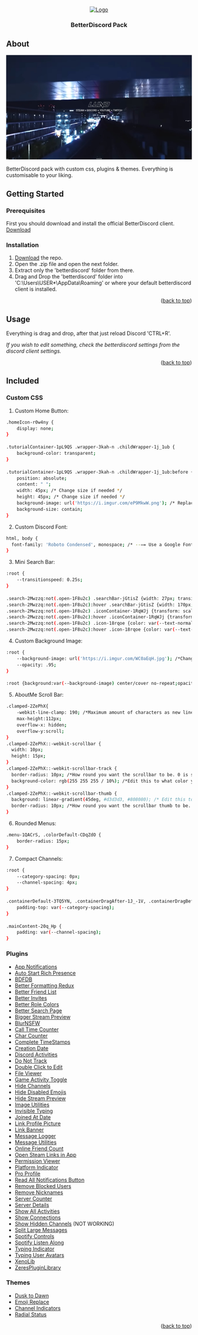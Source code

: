 <div id="top"></div>

<!-- PROJECT LOGO -->
<br />
<div align="center">
  <a href="https://github.com/Lund1337/Lund1337.github.io">
    <img src="readme/bd_logo.jpg" alt="Logo" width="80" height="80">
  </a>

  <h3 align="center">BetterDiscord Pack</h3>
</div>

<!-- ABOUT THE PROJECT -->
## About

[![Product Name Screen Shot][product-screenshot]](https://i.imgur.com/0X6R2i7.jpg)

BetterDiscord pack with custom css, plugins & themes. Everything is customisable to your liking.

<!-- GETTING STARTED -->
## Getting Started
### Prerequisites

First you should download and install the official BetterDiscord client. [Download](https://betterdiscord.app/)

### Installation

1. [Download](https://github.com/Lund1337/betterdiscord/archive/refs/heads/main.zip) the repo.
2. Open the .zip file and open the next folder.
3. Extract only the 'betterdiscord' folder from there.
4. Drag and Drop the 'betterdiscord' folder into 'C:\Users\USER*\AppData\Roaming' or where your default betterdiscord client is installed.

<p align="right">(<a href="#top">back to top</a>)</p>



<!-- USAGE EXAMPLES -->
## Usage

Everything is drag and drop, after that just reload Discord 'CTRL+R'.

_If you wish to edit something, check the betterdiscord settings from the discord client settings._

<p align="right">(<a href="#top">back to top</a>)</p>



<!-- things -->
## Included

### Custom CSS

1. Custom Home Button:
```sh
.homeIcon-r0w4ny {
    display: none;
}

.tutorialContainer-1pL9QS .wrapper-3kah-n .childWrapper-1j_1ub {
    background-color: transparent;
}

.tutorialContainer-1pL9QS .wrapper-3kah-n .childWrapper-1j_1ub:before {
    position: absolute;
    content: " ";
    width: 45px; /* Change size if needed */
    height: 45px; /* Change size if needed */
    background-image: url('https://i.imgur.com/eP9MkwW.png'); /* Replace the link, with your image link */
    background-size: contain;
}
  ```

2. Custom Discord Font:
```sh
html, body {
  font-family: 'Roboto Condensed', monospace; /* --== Use a Google Font (https://fonts.google.com/) ==-- */
}
  ```
3. Mini Search Bar:
```sh
:root {
    --transitionspeed: 0.25s;
}

.search-2Mwzzq:not(.open-1F8u2c) .searchBar-jGtisZ {width: 27px; transition: var(--transitionspeed); background-color: transparent;}
.search-2Mwzzq:not(.open-1F8u2c):hover .searchBar-jGtisZ {width: 170px; background-color: var(--background-tertiary);}
.search-2Mwzzq:not(.open-1F8u2c) .iconContainer-1RqWJj {transform: scale(1.3); transition: var(--transitionspeed);}
.search-2Mwzzq:not(.open-1F8u2c):hover .iconContainer-1RqWJj {transform: scale(1);}
.search-2Mwzzq:not(.open-1F8u2c) .icon-18rqoe {color: var(--text-normal);}
.search-2Mwzzq:not(.open-1F8u2c):hover .icon-18rqoe {color: var(--text-muted);}
  ```
4. Custom Background Image: 
```sh
:root {
    --background-image: url('https://i.imgur.com/WC0aEqH.jpg'); /*Change the link to your custom image*/
    --opacity: .95;
}

:root {background:var(--background-image) center/cover no-repeat;opacity:var(--opacity)}
 ```
5. AboutMe Scroll Bar:
```sh
.clamped-2ZePhX{
    -webkit-line-clamp: 190; /*Maximum amount of characters as new lines, unset just breaks links*/
    max-height:112px;
    overflow-x: hidden;
    overflow-y:scroll;
}
.clamped-2ZePhX::-webkit-scrollbar {
  width: 10px;
  height: 15px;
}
.clamped-2ZePhX::-webkit-scrollbar-track {
  border-radius: 10px; /*How round you want the scrollbar to be. 0 is square, 10px is round.*/
  background-color: rgb(255 255 255 / 10%); /*Edit this to what color you want the track to be.*/
}
.clamped-2ZePhX::-webkit-scrollbar-thumb {
  background: linear-gradient(45deg, #d3d3d3, #808080); /* Edit this to whatever color/colors you'd like*/
  border-radius: 10px; /*How round you want the scrollbar thumb to be. 0 is square, 10px is round.*/
}
 ```
6. Rounded Menus:
```sh
.menu-1QACrS, .colorDefault-CDqZdO { 
    border-radius: 15px; 
}
 ```
7. Compact Channels:
```sh
:root {
    --category-spacing: 0px;
    --channel-spacing: 4px;
}

.containerDefault-3TQ5YN, .containerDragAfter-1J_-1V, .containerDragBefore-ei4h1m, .containerUserOver-3woq86 {
    padding-top: var(--category-spacing);
}

.mainContent-20q_Hp {
    padding: var(--channel-spacing);
}
 ```

### Plugins

- [App Notifications](https://github.com/QWERTxD/BetterDiscordPlugins/blob/main/InAppNotifications/InAppNotifications.plugin.js)
- [Auto Start Rich Presence](https://github.com/Mega-Mewthree/BetterDiscordPlugins/tree/master/Plugins/AutoStartRichPresence)
- [BDFDB](https://github.com/mwittrien/BetterDiscordAddons/tree/master/Library/)
- [Better Formatting Redux](https://raw.githubusercontent.com/rauenzi/BetterDiscordAddons/master/Plugins/BetterFormattingRedux/BetterFormattingRedux.plugin.js)
- [Better Friend List](https://github.com/mwittrien/BetterDiscordAddons/tree/master/Plugins/BetterFriendList/)
- [Better Invites](https://github.com/HypedDomi/BetterDiscordStuff/tree/main/Plugins/BetterInvites)
- [Better Role Colors](https://raw.githubusercontent.com/rauenzi/BetterDiscordAddons/master/Plugins/BetterRoleColors/BetterRoleColors.plugin.js)
- [Better Search Page](https://github.com/mwittrien/BetterDiscordAddons/tree/master/Plugins/BetterSearchPage/)
- [Bigger Stream Preview](https://github.com/jaimeadf/BetterDiscordPlugins/tree/release/src/BiggerStreamPreview)
- [BlurNSFW](https://raw.githubusercontent.com/rauenzi/BetterDiscordAddons/master/Plugins/BlurNSFW/BlurNSFW.plugin.js)
- [Call Time Counter](https://github.com/QWERTxD/BetterDiscordPlugins/blob/main/CallTimeCounter/CallTimeCounter.plugin.js)
- [Char Counter](https://github.com/mwittrien/BetterDiscordAddons/tree/master/Plugins/CharCounter/)
- [Complete TimeStamps](https://github.com/mwittrien/BetterDiscordAddons/tree/master/Plugins/CompleteTimestamps/)
- [Creation Date](https://github.com/mwittrien/BetterDiscordAddons/tree/master/Plugins/CreationDate/)
- [Discord Activities](https://github.com/QWERTxD/BetterDiscordPlugins/DiscordActivities)
- [Do Not Track](https://raw.githubusercontent.com/rauenzi/BetterDiscordAddons/master/Plugins/DoNotTrack/DoNotTrack.plugin.js)
- [Double Click to Edit](https://github.com/Farcrada/DiscordPlugins/blob/master/Double-click-to-edit/DoubleClickToEdit.plugin.js)
- [File Viewer](https://github.com/TheGreenPig/BetterDiscordPlugins/main/FileViewer/FileViewer.plugin.js)
- [Game Activity Toggle](https://github.com/mwittrien/BetterDiscordAddons/tree/master/Plugins/GameActivityToggle/)
- [Hide Channels](https://raw.githubusercontent.com/CapnKitten/BetterDiscord/master/Plugins/HideChannels/HideChannels.plugin.js)
- [Hide Disabled Emojis](https://github.com/rauenzi/BetterDiscordAddons/blob/master/Plugins/HideDisabledEmojis/HideDisabledEmojis.plugin.js)
- [Hide Stream Preview](https://raw.githubusercontent.com/danegottwald/BetterDiscordPlugins/main/HideStreamPreview/HideStreamPreview.plugin.js)
- [Image Utilities](https://github.com/mwittrien/BetterDiscordAddons/tree/master/Plugins/ImageUtilities/)
- [Invisible Typing](https://github.com/Strencher/BetterDiscordStuff/blob/master/InvisibleTyping/InvisibleTyping.plugin.js)
- [Joined At Date](https://github.com/mwittrien/BetterDiscordAddons/tree/master/Plugins/JoinedAtDate/)
- [Link Profile Picture](https://github.com/Inve1951/BetterDiscordStuff/blob/master/plugins/linkProfilePicture.plugin.js)
- [Link Banner](https://github.com/Echological/LinkBanner/blob/41703a55d6103e420cd42a45f6a78b6cdb9dc8a6/LinkBanner.plugin.js)
- [Message Logger](https://github.com/1Lighty/BetterDiscordPlugins/blob/master/Plugins/MessageLoggerV2/MessageLoggerV2.plugin.js)
- [Message Utilities](https://github.com/mwittrien/BetterDiscordAddons/tree/master/Plugins/MessageUtilities/)
- [Online Friend Count](https://github.com/Zerthox/BetterDiscord-Plugins/tree/master/src/OnlineFriendCount)
- [Open Steam Links in App](https://github.com/mwittrien/BetterDiscordAddons/tree/master/Plugins/OpenSteamLinksInApp/)
- [Permission Viewer](https://raw.githubusercontent.com/rauenzi/BetterDiscordAddons/master/Plugins/PermissionsViewer/PermissionsViewer.plugin.js)
- [Platform Indicator](https://github.com/Strencher/BetterDiscordStuff/blob/6b3581f58ef95dcaa13079998687ab82dee24362/PlatformIndicators/APlatformIndicators.plugin.js)
- [Pro Profile](https://github.com/iamehsandvr/ProProfile)
- [Read All Notifications Button](https://github.com/mwittrien/BetterDiscordAddons/tree/master/Plugins/ReadAllNotificationsButton/)
- [Remove Blocked Users](https://github.com/mwittrien/BetterDiscordAddons/tree/master/Plugins/RemoveBlockedUsers/)
- [Remove Nicknames](https://github.com/mwittrien/BetterDiscordAddons/tree/master/Plugins/RemoveNicknames/)
- [Server Counter](https://github.com/mwittrien/BetterDiscordAddons/tree/master/Plugins/ServerCounter/)
- [Server Details](https://github.com/mwittrien/BetterDiscordAddons/tree/master/Plugins/ServerDetails/)
- [Show All Activities](https://github.com/Strencher/BetterDiscordStuff/tree/master/ShowAllActivities)
- [Show Connections](https://github.com/mwittrien/BetterDiscordAddons/tree/master/Plugins/ShowConnections/)
- [Show Hidden Channels](https://github.com/mwittrien/BetterDiscordAddons/tree/master/Plugins/ShowHiddenChannels/) (NOT WORKING)
- [Split Large Messages](https://github.com/mwittrien/BetterDiscordAddons/tree/master/Plugins/SplitLargeMessages/)
- [Spotify Controls](https://github.com/mwittrien/BetterDiscordAddons/tree/master/Plugins/SpotifyControls/)
- [Spotify Listen Along](https://github.com/ordinall/BetterDiscord-Stuff/tree/master/Plugins/SpotifyListenAlong/)
- [Typing Indicator](https://github.com/l0c4lh057/BetterDiscordStuff/blob/master/Plugins/TypingIndicator/TypingIndicator.plugin.js)
- [Typing User Avatars](https://github.com/QWERTxD/BetterDiscordPlugins/blob/main/TypingUsersAvatars/TypingUsersAvatars.plugin.js)
- [XenoLib](https://github.com/1Lighty/BetterDiscordPlugins/blob/master/Plugins/1XenoLib.plugin.js)
- [ZeresPluginLibrary](https://raw.githubusercontent.com/rauenzi/BDPluginLibrary/master/release/0PluginLibrary.plugin.js)

### Themes

- [Dusk to Dawn](https://github.com/Asteria5675/BetterDiscordThemes/tree/master/previews)
- [Emoji Replace](https://github.com/mwittrien/BetterDiscordAddons/tree/master/Themes/EmojiReplace/)
- [Channel Indicators](https://github.com/Discord-Theme-Addons/modern-channel-indicators/tree/main/src)
- [Radial Status](https://github.com/DiscordStyles/RadialStatus)

<p align="right">(<a href="#top">back to top</a>)</p>

<!-- MARKDOWN LINKS & IMAGES -->
[product-screenshot]: Images/screenshot.jpg
